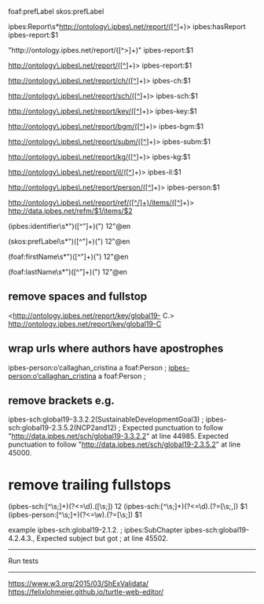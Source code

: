 foaf:prefLabel
skos:prefLabel

ipbes:Report\s*<http://ontology\.ipbes\.net/report/([^>]+)>
ipbes:hasReport ipbes-report:$1

"http://ontology\.ipbes\.net/report/([^>]+)"
ipbes-report:$1

<http://ontology\.ipbes\.net/report/([^>]+)>
ipbes-report:$1

<http://ontology\.ipbes\.net/report/ch/([^>]+)>
ipbes-ch:$1

<http://ontology\.ipbes\.net/report/sch/([^>]+)>
ipbes-sch:$1

<http://ontology\.ipbes\.net/report/key/([^>]+)>
ipbes-key:$1

<http://ontology\.ipbes\.net/report/bgm/([^>]+)>
ipbes-bgm:$1

<http://ontology\.ipbes\.net/report/subm/([^>]+)>
ipbes-subm:$1

<http://ontology\.ipbes\.net/report/kg/([^>]+)>
ipbes-kg:$1

<http://ontology\.ipbes\.net/report/il/([^>]+)>
ipbes-il:$1

<http://ontology\.ipbes\.net/report/person/([^>]+)>
ipbes-person:$1

<http://ontology\.ipbes\.net/report/ref/([^/]+)/items/([^>]+)>
<http://data.ipbes.net/refm/$1/items/$2>

(ipbes:identifier\s*")([^"]+)(")
$1$2"@en

(skos:prefLabel\s*")([^"]+)(")
$1$2"@en

(foaf:firstName\s*")([^"]+)(")
$1$2"@en

(foaf:lastName\s*")([^"]+)(")
$1$2"@en

## remove spaces and fullstop
<http://ontology.ipbes.net/report/key/global19- C.>
<http://ontology.ipbes.net/report/key/global19-C>

## wrap urls where authors have apostrophes
ipbes-person:o’callaghan_cristina a foaf:Person ;
<ipbes-person:o’callaghan_cristina> a foaf:Person ;

## remove brackets e.g. 
ipbes-sch:global19-3.3.2.2(SustainableDevelopmentGoal3) ;
ipbes-sch:global19-2.3.5.2(NCP2and12) ;
Expected punctuation to follow "http://data.ipbes.net/sch/global19-3.3.2.2" at line 44985.
Expected punctuation to follow "http://data.ipbes.net/sch/global19-2.3.5.2" at line 45000.

# remove trailing fullstops
(ipbes-sch:[^\s;]+)(?<=\d)\.([\s;])
$1$2
(ipbes-sch:[^\s;]+)(?<=\d)\.(?=[\s;,])
$1
(ipbes-person:[^\s;]+)(?<=\w)\.(?=[\s;])
$1

example
ipbes-sch:global19-2.1.2. ;
ipbes:SubChapter ipbes-sch:global19-4.2.4.3.,
Expected subject but got ; at line 45502.


***********************************************************************
Run tests 
***********************************************************************
https://www.w3.org/2015/03/ShExValidata/
https://felixlohmeier.github.io/turtle-web-editor/

